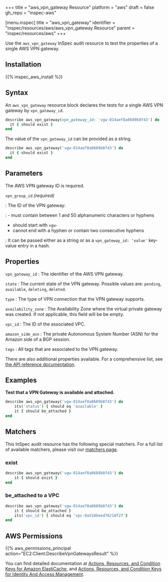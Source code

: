 +++
title = "aws_vpn_gateway Resource"
platform = "aws"
draft = false
gh_repo = "inspec-aws"

[menu.inspec]
title = "aws_vpn_gateway"
identifier = "inspec/resources/aws/aws_vpn_gateway Resource"
parent = "inspec/resources/aws"
+++

Use the `aws_vpn_gateway` InSpec audit resource to test the properties of a single AWS VPN gateway.

## Installation

{{% inspec_aws_install %}}

## Syntax

An `aws_vpn_gateway` resource block declares the tests for a single AWS VPN gateway by `vpn_gateway_id`.

```ruby
describe aws_vpn_gateway(vpn_gateway_id: 'vgw-014aef8a0689b8f43') do
  it { should exist }
end
```

The value of the `vpn_gateway_id` can be provided as a string.

```ruby
describe aws_vpn_gateway('vgw-014aef8a0689b8f43') do
  it { should exist }
end
```

## Parameters

The AWS VPN gateway ID is required.

`vpn_group_id` _(required)_

: The ID of the VPN gateway:

: - must contain between 1 and 50 alphanumeric characters or hyphens
  - should start with `vgw-`
  - cannot end with a hyphen or contain two consecutive hyphens

: It can be passed either as a string or as a `vpn_gateway_id: 'value'` key-value entry in a hash.

## Properties

`vpn_gateway_id`
: The identifier of the AWS VPN gateway.

`state`
: The current state of the VPN gateway. Possible values are: `pending`, `available`, `deleting`, `deleted`.

`type`
: The type of VPN connection that the VPN gateway supports.

`availability_zone`
: The Availability Zone where the virtual private gateway was created. If not applicable, this field will be be empty.

`vpc_id`
: The ID of the associated VPC.

`amazon_side_asn`
: The private Autonomous System Number (ASN) for the Amazon side of a BGP session.

`tags`
: All tags that are associated to the VPN gateway.

There are also additional properties available. For a comprehensive list, see [the API reference documentation](https://docs.aws.amazon.com/sdk-for-ruby/v3/api/Aws/EC2/Types/VpnGateway.html).

## Examples

**Test that a VPN Gateway is available and attached.**

```ruby
describe aws_vpn_gateway('vgw-014aef8a0689b8f43') do
    its('status') { should eq 'available' }
    it { should be_attached }
end
```

## Matchers

This InSpec audit resource has the following special matchers. For a full list of available matchers, please visit our [matchers page](https://www.inspec.io/docs/reference/matchers/).


### exist

```ruby
describe aws_vpn_gateway('vgw-014aef8a0689b8f43') do
    it { should exist }
end
```

### be_attached to a VPC

```ruby
describe aws_vpn_gateway('vgw-014aef8a0689b8f43') do
    it { should be_attached }
    its('vpc_id') { should eq 'vpc-0a510beed76210f2f'}
end
```

## AWS Permissions

{{% aws_permissions_principal action="EC2:Client:DescribeVpnGatewaysResult" %}}

You can find detailed documentation at [Actions, Resources, and Condition Keys for Amazon ElastiCache](https://docs.amazonaws.cn/en_us/vpc/latest/userguide/vpc-policy-examples.html), and [Actions, Resources, and Condition Keys for Identity And Access Management](https://docs.aws.amazon.com/IAM/latest/UserGuide/list_identityandaccessmanagement.html).
